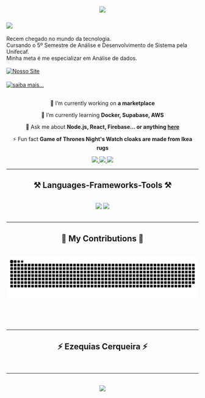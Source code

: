 <h1 align="center">
    <img src="https://readme-typing-svg.herokuapp.com/?font=Poppins&size=35&center=true&vCenter=true&width=500&height=70&duration=5010&pause=500&weight=700&lines=Olá+Mundo!+👋;+Ezequias+Cerqueira+aqui!;" />
</h1>
<img align="left" src="https://visitor-badge.laobi.icu/badge?page_id=Ezequias-ks.Ezequias-ks" />
<br>
<br>
<div align="left">
Recem chegado no mundo da tecnologia.
<br>
Cursando o 5º Semestre de Análise e Desenvolvimento de Sistema pela Unifecaf.
<br>
Minha meta é me especializar em Análise de dados.
<br>
<br>
<a href="https://agenciaksdesign.com" target="_blank" align="center"><img src="https://streak-stats.demolab.com?user=Ezequias-ks&theme=prussian&hide_border=true&card_width=510&card_height=200&locale=pt_BR&mode=weekly&background=54%2C68328A%2C777B42%2C616794" alt="Nosso Site" /></a>
<br>
<br>
<a href="https://agenciaksdesign.com" target="_blank" align="center">
<img height=200 align="center" src="https://github-readme-stats.vercel.app/api?username=Ezequias-ks&&card_width=500&hide_title=false&custom_title=Minha+estátistica+no+GitHub&font_title=&size_tittle=15&bg_color=DEG,68328A,777B42,616794&hide_rank=false&rank_icon=github&hide_border=true&text_color=FFFFFF&icon_color=FFFFFF&title_color=FFFFFF&locale=pt-br"alt="saiba mais..."/>
</a>
</div>
<br/>

<div align="center">
 
 🔭 I’m currently working on **a marketplace**
 
 🌱 I’m currently learning **Docker, Supabase, AWS**

💬 Ask me about **Node.js, React, Firebase... or anything [here](https://github.com/Ezequias-ks/Ezequias-ks/issues)**

⚡ Fun fact **Game of Thrones Night's Watch cloaks are made from Ikea rugs**

 </div>
 
<div align="center"> 
  <a href="mailto:contato.ksdesign@gmail.com">
    <img src="https://img.shields.io/badge/Gmail-333333?style=for-the-badge&logo=gmail&logoColor=red" />
  </a>
  <a href="https://www.linkedin.com/in/ezequiascerqueira/" target="_blank">
    <img src="https://img.shields.io/badge/LinkedIn-0077B5?style=for-the-badge&logo=linkedin&logoColor=white" target="_blank" />
  </a>
  <a href="" target="_blank">
     <img src="https://img.shields.io/badge/Portfolio-FF5722?style=for-the-badge&logo=todoist&logoColor=white" target="_blank" /> <!-- sqlite, safari, google-chrome are other good icon options -->
  </a>
</div>

 <hr/>
 
<h2 align="center">⚒️ Languages-Frameworks-Tools ⚒️</h2>
<br/>
<div align="center">
    <img src="https://skillicons.dev/icons?i=react,bootstrap,mui,html,css,vscode,github,figma,tailwind,git,r" />
    <img src="https://skillicons.dev/icons?i=nodejs,python,javascript,typescript,express,firebase,mongodb,c,java,nextjs,mysql,flask" /><br>
</div>

<br/>
<hr/>

<div align="center">
  <h2>🐍 My Contributions 🐍</h2>
  <br>
  <img alt="snake eating my contributions" src="https://raw.githubusercontent.com/salesp07/salesp07/output/github-contribution-grid-snake.svg" />
  
  <br/><br/><br/>
</div>

<hr/>

<h2 align="center">⚡ Ezequias Cerqueira ⚡</h2>
<br>

<hr/>

<br/>

<div align="center">
<a href='https://ko-fi.com/O5O1ZJ441' target='_blank'><img src='https://storage.ko-fi.com/cdn/kofi3.png?' style='height:40px;' /></a>
</div>

<br/>
